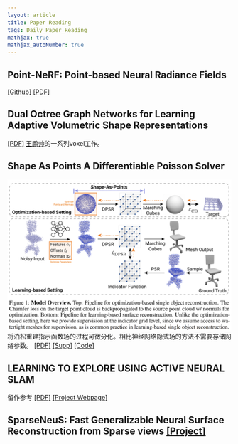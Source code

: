 ```yaml
---
layout: article
title: Paper Reading
tags: Daily_Paper_Reading
mathjax: true
mathjax_autoNumber: true
---
```


## Point-NeRF: Point-based Neural Radiance Fields
[[Github]](https://github.com/Xharlie/pointnerf) [[PDF]](https://arxiv.org/pdf/2201.08845.pdf)

## Dual Octree Graph Networks for Learning Adaptive Volumetric Shape Representations
[[PDF]](https://arxiv.org/pdf/2205.02825.pdf) [王鹏帅](https://wang-ps.github.io/)的一系列voxel工作。

## Shape As Points A Differentiable Poisson Solver
![](/blog/figs/2022-09-06-SAP.png)
将泊松重建指示函数场的过程可微分化。相比神经网络隐式场的方法不需要存储网络参数。
[[PDF]](https://proceedings.neurips.cc/paper/2021/file/6cd9313ed34ef58bad3fdd504355e72c-Paper.pdf)
[[Supp]](https://proceedings.neurips.cc/paper/2021/file/6cd9313ed34ef58bad3fdd504355e72c-Supplemental.pdf)
[[Code]](https://github.com/autonomousvision/shape_as_points)

## LEARNING TO EXPLORE USING ACTIVE NEURAL SLAM
留作参考
[[PDF]](https://openreview.net/pdf?id=HklXn1BKDH) [[Project Webpage]](https://devendrachaplot.github.io/projects/Neural-SLAM)

## SparseNeuS: Fast Generalizable Neural Surface Reconstruction from Sparse views [[Project]](https://www.xxlong.site/SparseNeuS/)